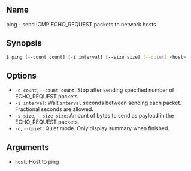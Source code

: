 ## Name

ping - send ICMP ECHO_REQUEST packets to network hosts

## Synopsis

```sh
$ ping [--count count] [-i interval] [--size size] [--quiet] <host>
```

## Options

* `-c count`, `--count count`: Stop after sending specified number of ECHO_REQUEST packets.
* `-i interval`: Wait `interval` seconds between sending each packet. Fractional seconds are allowed.
* `-s size`, `--size size`: Amount of bytes to send as payload in the ECHO_REQUEST packets.
* `-q`, `--quiet`: Quiet mode. Only display summary when finished.

## Arguments

* `host`: Host to ping

